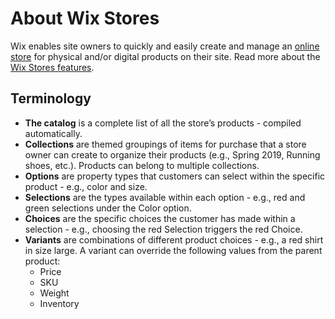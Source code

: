 # About Wix Stores
Wix enables site owners to quickly and easily create and manage an [online store](https://support.wix.com/en/article/about-wix-stores) for physical and/or digital products on their site. Read more about the [Wix Stores features](https://support.wix.com/en/article/wix-stores-features).

## Terminology
- **The catalog** is a complete list of all the store’s products - compiled automatically. 
- **Collections** are themed groupings of items for purchase that a store owner can create to organize their products (e.g., Spring 2019, Running shoes, etc.). Products can belong to multiple collections.
- **Options** are property types that customers can select within the specific product - e.g., color and size. 
- **Selections** are the types available within each option - e.g., red and green selections under the Color option. 
- **Choices** are the specific choices the customer has made within a selection - e.g., choosing the red Selection triggers the red Choice.  
- **Variants** are combinations of  different product choices - e.g., a red shirt in size large.
A variant can override the following values from the parent product:
  - Price
  - SKU
  - Weight
  - Inventory
